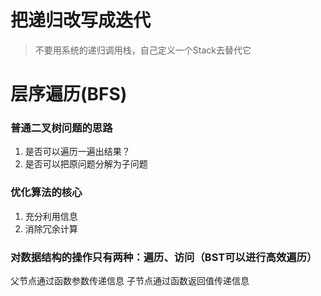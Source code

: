 # 把递归改写成迭代

> 不要用系统的递归调用栈，自己定义一个Stack去替代它

# 层序遍历(BFS)

### 普通二叉树问题的思路
1. 是否可以遍历一遍出结果？
2. 是否可以把原问题分解为子问题

### 优化算法的核心
1. 充分利用信息
2. 消除冗余计算

### 对数据结构的操作只有两种：遍历、访问（BST可以进行高效遍历）

父节点通过函数参数传递信息
子节点通过函数返回值传递信息
